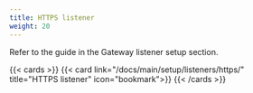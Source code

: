 ```yaml
---
title: HTTPS listener
weight: 20
---
```


Refer to the guide in the Gateway listener setup section.

{{< cards >}}
  {{< card link="/docs/main/setup/listeners/https/" title="HTTPS listener" icon="bookmark">}}
{{< /cards >}}
